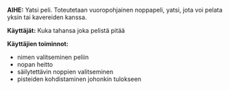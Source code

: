 **AIHE:** Yatsi peli. Toteutetaan vuoropohjainen noppapeli, yatsi, jota voi
pelata yksin tai kavereiden kanssa.

**Käyttäjät:** Kuka tahansa joka pelistä pitää

**Käyttäjien toiminnot:** 
- nimen valitseminen peliin
- nopan heitto
- säilytettävin noppien valitseminen
- pisteiden kohdistaminen johonkin tulokseen




